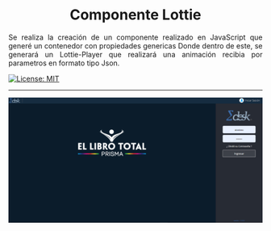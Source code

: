 
<h1 align="center">Componente Lottie</h1>



<p align="justify">Se realiza la creación de un componente realizado en JavaScript que generé un contenedor con propiedades genericas Donde dentro de este, se generará un Lottie-Player que realizará una animación recibia por parametros en formato tipo Json.</p>

<a align="left" href="#" target="_blank">
    <img alt="License: MIT" src="https://img.shields.io/badge/License-GPL-yellow.svg" />
 </a>
<hr>
 <img align="center" alt="Imagen Ejemplo" src="https://github.com/ApidriuC/LottieGenerate/blob/main/Prueba.PNG" />
 
